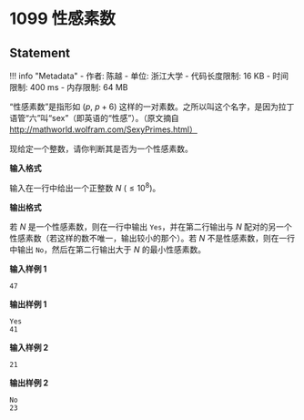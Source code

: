 
# 1099 性感素数

## Statement

!!! info "Metadata"
    - 作者: 陈越
    - 单位: 浙江大学
    - 代码长度限制: 16 KB
    - 时间限制: 400 ms
    - 内存限制: 64 MB

“性感素数”是指形如 ($p$, $p+6$) 这样的一对素数。之所以叫这个名字，是因为拉丁语管“六”叫“sex”（即英语的“性感”）。（原文摘自 http://mathworld.wolfram.com/SexyPrimes.html）

现给定一个整数，请你判断其是否为一个性感素数。

**输入格式**

输入在一行中给出一个正整数 $N$ ($\le 10^8$)。

**输出格式**

若 $N$ 是一个性感素数，则在一行中输出 `Yes`，并在第二行输出与 $N$ 配对的另一个性感素数（若这样的数不唯一，输出较小的那个）。若 $N$ 不是性感素数，则在一行中输出 `No`，然后在第二行输出大于 $N$ 的最小性感素数。

**输入样例 1**
```plaintext
47
```

**输出样例 1**
```plaintext
Yes
41
```

**输入样例 2**
```plaintext
21
```

**输出样例 2**
```plaintext
No
23
```


